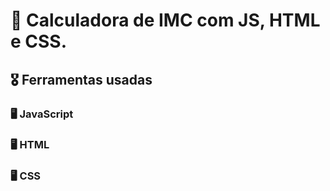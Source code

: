 # 🏅 Calculadora de IMC com JS, HTML e CSS.

## 🎖️ Ferramentas usadas
### 🖥️ JavaScript 
### 🖥️ HTML 
### 🖥️ CSS  
